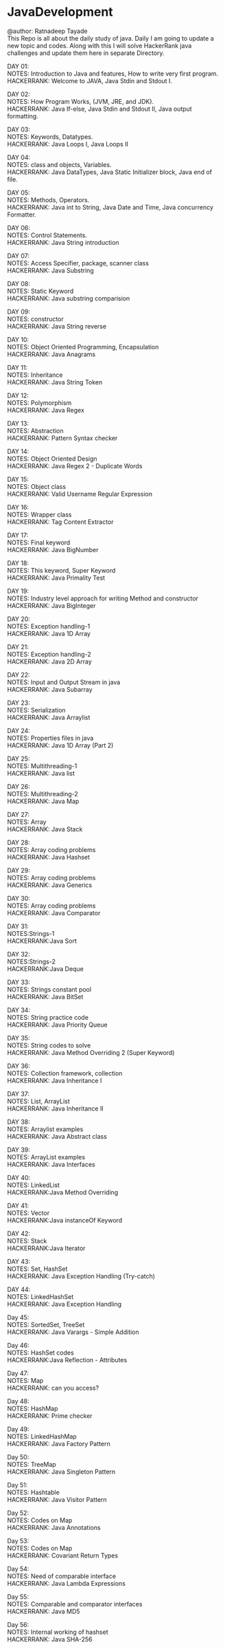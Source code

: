 # JavaDevelopment

@author: Ratnadeep Tayade<br>
This Repo is all about the daily study of java. Daily I am going to update a new topic and codes. Along with this I will solve HackerRank java challenges and update them here in separate Directory.

DAY 01:<br> 
NOTES: Introduction to Java and features, How to write very first program.<br>
HACKERRANK: Welcome to JAVA, Java Stdin and Stdout I.<br>

DAY 02: <br>
NOTES: How Program Works, (JVM, JRE, and JDK).<br>
HACKERRANK: Java If-else, Java Stdin and Stdout II, Java output formatting.<br>

DAY 03:<br>
NOTES: Keywords, Datatypes.<br>
HACKERRANK: Java Loops I, Java Loops II <br>

DAY 04:<br>
NOTES: class and objects, Variables.<br>
HACKERRANK: Java DataTypes, Java Static Initializer block, Java end of file.<br>

DAY 05:<br>
NOTES: Methods, Operators.<br>
HACKERRANK: Java int to String, Java Date and Time, Java concurrency Formatter.<br>

DAY 06:<br>
NOTES: Control Statements.<br>
HACKERRANK: Java String introduction<br>

DAY 07:<br>
NOTES: Access Specifier, package, scanner class<br>
HACKERRANK: Java Substring<br>

DAY 08:<br>
NOTES: Static Keyword<br>
HACKERRANK: Java substring comparision<br>

DAY 09:<br>
NOTES: constructor<br>
HACKERRANK: Java String reverse<br>

DAY 10:<br>
NOTES: Object Oriented Programming, Encapsulation <br>
HACKERRANK: Java Anagrams<br>

DAY 11:<br>
NOTES: Inheritance<br>
HACKERRANK: Java String Token<br>

DAY 12: <br>
NOTES: Polymorphism<br>
HACKERRANK: Java Regex<br>

DAY 13:<br>
NOTES: Abstraction<br>
HACKERRANK: Pattern Syntax checker<br>

DAY 14:<br>
NOTES: Object Oriented Design<br>
HACKERRANK: Java Regex 2 - Duplicate Words<br>

DAY 15:<br>
NOTES: Object class <br>
HACKERRANK: Valid Username Regular Expression<br>

DAY 16:<br>
NOTES: Wrapper class<br>
HACKERRANK: Tag Content Extractor<br>

DAY 17:<br>
NOTES: Final keyword<br>
HACKERRANK: Java BigNumber<br>

DAY 18:<br>
NOTES: This keyword, Super Keyword<br>
HACKERRANK: Java Primality Test<br>

DAY 19:<br>
NOTES: Industry level approach for writing Method and constructor<br>
HACKERRANK: Java BigInteger<br>

DAY 20:<br>
NOTES: Exception handling-1<br>
HACKERRANK: Java 1D Array <br>

DAY 21:<br>
NOTES: Exception handling-2<br>
HACKERRANK: Java 2D Array<br>

DAY 22:<br>
NOTES: Input and Output Stream in java<br>
HACKERRANK: Java Subarray<br>

DAY 23:<br>
NOTES: Serialization<br>
HACKERRANK: Java Arraylist<br>

DAY 24:<br>
NOTES: Properties files in java<br>
HACKERRANK: Java 1D Array (Part 2)<br>

DAY 25:<br>
NOTES: Multithreading-1<br>
HACKERRANK: Java list<br>

DAY 26:<br>
NOTES: Multithreading-2<br>
HACKERRANK: Java Map<br>

DAY 27:<br>
NOTES: Array<br>
HACKERRANK: Java Stack<br>

DAY 28:<br>
NOTES: Array coding problems<br>
HACKERRANK: Java Hashset<br>

DAY 29:<br>
NOTES: Array coding problems<br>
HACKERRANK: Java Generics<br>

DAY 30: <br>
NOTES: Array coding problems<br>
HACKERRANK: Java Comparator<br>

DAY 31:<br>
NOTES:Strings-1 <br>
HACKERRANK:Java Sort<br>

DAY 32:<br>
NOTES:Strings-2 <br>
HACKERRANK:Java Deque<br>

DAY 33:<br>
NOTES: Strings constant pool<br>
HACKERRANK: Java BitSet<br>

DAY 34:<br>
NOTES: String practice code<br>
HACKERRANK: Java Priority Queue<br>

DAY 35:<br>
NOTES: String codes to solve<br>
HACKERRANK: Java Method Overriding 2 (Super Keyword)<br>

DAY 36:<br>
NOTES: Collection framework, collection<br>
HACKERRANK: Java Inheritance I<br>

DAY 37:<br>
NOTES: List, ArrayList<br>
HACKERRANK: Java Inheritance II<br>

DAY 38:<br>
NOTES: Arraylist examples<br>
HACKERRANK: Java Abstract class<br>

DAY 39:<br>
NOTES: ArrayList examples <br>
HACKERRANK: Java Interfaces<br>

DAY 40:<br>
NOTES: LinkedList<br>
HACKERRANK:Java Method Overriding<br>

DAY 41:<br>
NOTES: Vector<br>
HACKERRANK:Java instanceOf Keyword<br>

DAY 42:<br>
NOTES: Stack<br>
HACKERRANK:Java Iterator<br>

DAY 43:<br>
NOTES: Set, HashSet<br>
HACKERRANK: Java Exception Handling (Try-catch)<br>

DAY 44:<br>
NOTES: LinkedHashSet<br>
HACKERRANK: Java Exception Handling<br>

Day 45:<br>
NOTES: SortedSet, TreeSet<br>
HACKERRANK: Java Varargs - Simple Addition<br>

Day 46:<br>
NOTES: HashSet codes<br>
HACKERRANK:Java Reflection - Attributes<br>

Day 47:<br>
NOTES: Map<br>
HACKERRANK: can you access?<br>

Day 48:<br>
NOTES: HashMap<br>
HACKERRANK: Prime checker<br>

Day 49:<br>
NOTES: LinkedHashMap<br>
HACKERRANK: Java Factory Pattern <br>

Day 50:<br>
NOTES: TreeMap<br>
HACKERRANK: Java Singleton Pattern<br>

Day 51:<br>
NOTES: Hashtable<br>
HACKERRANK: Java Visitor Pattern<br>

Day 52:<br>
NOTES: Codes on Map<br>
HACKERRANK: Java Annotations<br>

Day 53:<br>
NOTES: Codes on Map<br>
HACKERRANK: Covariant Return Types<br>

Day 54:<br>
NOTES: Need of comparable interface<br>
HACKERRANK: Java Lambda Expressions<br>

Day 55:<br>
NOTES: Comparable and comparator interfaces<br>
HACKERRANK: Java MD5<br>

Day 56:<br>
NOTES: Internal working of hashset<br>
HACKERRANK: Java SHA-256<br>


